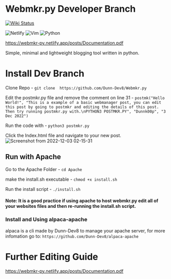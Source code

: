 # Webmkr.py Developer Branch
[![Wiki Status](https://api.netlify.com/api/v1/badges/581b5701-5a3f-4a38-9a41-83886fd8b82e/deploy-status)](https://app.netlify.com/sites/webmkr-py/deploys)

![Netlify](https://img.shields.io/badge/netlify-%23000000.svg?style=for-the-badge&logo=netlify&logoColor=#00C7B7)
![Vim](https://img.shields.io/badge/VIM-%2311AB00.svg?style=for-the-badge&logo=vim&logoColor=white)
![Python](https://img.shields.io/badge/python-3670A0?style=for-the-badge&logo=python&logoColor=ffdd54)

https://webmkr-py.netlify.app/posts/Documentation.pdf



Simple, minimal and lightweight blogging tool written in python.

# Install Dev Branch
Clone Repo - 
`git clone  https://github.com/Dunn-Dev8/Webmkr.py`

Edit the postmkr.py file
and remove the comment on line 31 -
`postmk("Hello World!", "This is a example of a basic webmanager post, you can edit this post by going to postmkr and editing the details of this post. Then try running postmkr.py with.\nPYTHON3 POSTMKR.PY", "Dunnk00p", "3 Dec 2022")`

Run the code with - 
`python3 postmkr.py`

Click the Index.html file and navigate to your new post.
![Screenshot from 2022-12-03 02-15-31](https://user-images.githubusercontent.com/78283092/205331428-585d737b-2bfb-44e5-8d73-df1da3910a8c.png)


## Run with Apache
Go to the Apache Folder -
`cd Apache`

make the install.sh executable -
`chmod +x install.sh`

Run the install script -
`./install.sh`
#### Note: It is a good practice if using apache to host webmkr.py edit all of your websites files and then re-running the install.sh script.

### Install and Using alpaca-apache
alpaca is a cli made by Dunn-Dev8 to manage your apache server, for more infomation go to: 
`https://github.com/Dunn-Dev8/alpaca-apache`

# Further Editing Guide
https://webmkr-py.netlify.app/posts/Documentation.pdf
